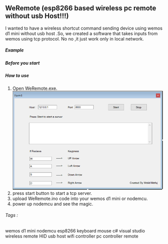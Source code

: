 ## WeRemote (esp8266 based wireless pc remote without usb Host!!!)

I wanted to have a wireless shortcut command sending device using wemos d1 mini without usb host .So, we created a software that takes inputs from wemos using tcp protocol. No no ,it just work only in local network.

##### Example 

##### Before you start

##### How to use
1. Open WeRemote.exe.
![](Images/WeRemote_server.PNG)
2. press start button to start a tcp server.
3. upload WeRemote.ino code into your wemos d1 mini or  nodemcu.
4. power up nodemcu and see the magic. 












###### Tags :
wemos d1 mini nodemcu esp8266 keyboard mouse c# visual studio wireless remote HID usb host wifi controller pc controller remote
